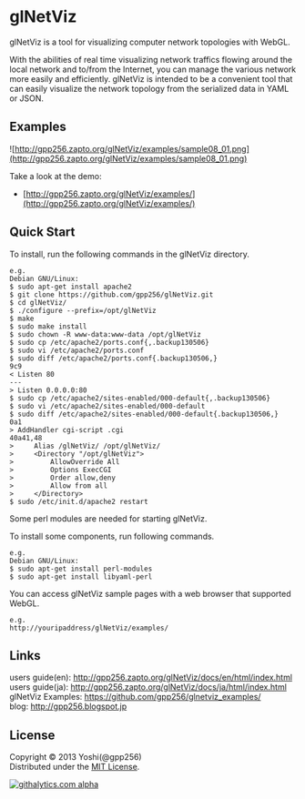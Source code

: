 glNetViz
========

glNetViz is a tool for visualizing computer network topologies with WebGL.

With the abilities of real time visualizing network traffics flowing around the local network and to/from the Internet, you can manage the various network more easily and efficiently. glNetViz is intended to be a convenient tool that can easily visualize the network topology from the serialized data in YAML or JSON.

Examples
---------
![http://gpp256.zapto.org/glNetViz/examples/sample08_01.png](http://gpp256.zapto.org/glNetViz/examples/sample08_01.png)

Take a look at the demo:

* [http://gpp256.zapto.org/glNetViz/examples/](http://gpp256.zapto.org/glNetViz/examples/)

Quick Start
------------

To install, run the following commands in the glNetViz directory.

    e.g.  
    Debian GNU/Linux:
    $ sudo apt-get install apache2
    $ git clone https://github.com/gpp256/glNetViz.git
    $ cd glNetViz/
    $ ./configure --prefix=/opt/glNetViz
    $ make 
    $ sudo make install
    $ sudo chown -R www-data:www-data /opt/glNetViz
    $ sudo cp /etc/apache2/ports.conf{,.backup130506}
    $ sudo vi /etc/apache2/ports.conf
    $ sudo diff /etc/apache2/ports.conf{.backup130506,}
    9c9
    < Listen 80
    ---
    > Listen 0.0.0.0:80
    $ sudo cp /etc/apache2/sites-enabled/000-default{,.backup130506}
    $ sudo vi /etc/apache2/sites-enabled/000-default
    $ sudo diff /etc/apache2/sites-enabled/000-default{.backup130506,}
    0a1
    > AddHandler cgi-script .cgi
    40a41,48
    >     Alias /glNetViz/ /opt/glNetViz/
    >     <Directory "/opt/glNetViz">
    >         AllowOverride All
    >         Options ExecCGI
    >         Order allow,deny
    >         Allow from all
    >     </Directory>
    $ sudo /etc/init.d/apache2 restart

Some perl modules are needed for starting glNetViz. 

To install some components, run following commands.

    e.g.
    Debian GNU/Linux:
    $ sudo apt-get install perl-modules
    $ sudo apt-get install libyaml-perl

You can access glNetViz sample pages with a web browser that supported WebGL.

    e.g.
    http://youripaddress/glNetViz/examples/


Links
--------

users guide(en): http://gpp256.zapto.org/glNetViz/docs/en/html/index.html  
users guide(ja): http://gpp256.zapto.org/glNetViz/docs/ja/html/index.html  
glNetViz Examples: https://github.com/gpp256/glnetviz_examples/  
blog: http://gpp256.blogspot.jp  

License
----------
Copyright &copy; 2013 Yoshi(@gpp256)  
Distributed under the [MIT License][mit].  

[MIT]: http://www.opensource.org/licenses/mit-license.php

[![githalytics.com alpha](https://cruel-carlota.pagodabox.com/2cb7e77baf374d27f6bc8868ed0fd136 "githalytics.com")](http://githalytics.com/gpp256/glNetViz)
